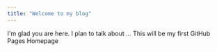 ```yaml
---
title: "Welcome to my blog"
---
```


I'm glad you are here. I plan to talk about ...
This will be my first GitHub Pages Homepage
